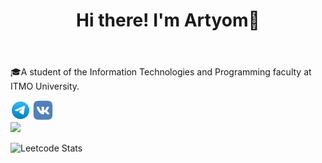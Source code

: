 <header>
  <h1>Hi there! I'm Artyom👋</h1>
</header>

<main>

<section class="bio">
<p>
🎓A student of the Information Technologies and Programming faculty at ITMO University.
</p>
<div class="container container-items">
  <a href="https://t.me/a_podgorny"><img width="32" height="32"src="./icons/telegram.svg" alt=""></a>
  <a href="https://vk.com/ni1nt3ndo"><img width="32" height="32" src="./icons/vk.svg" alt=""></a>
</div>

</section>

<section class="stats">
  <div class="container container-stats">
    <img src="https://github-readme-stats.vercel.app/api/top-langs/?username=n1nt3nd&layout=compact&theme=tokyonight">
  </div>
</section>

</main>

![Leetcode Stats](https://leetcard.jacoblin.cool/N1NT3NDO?theme=dark)
